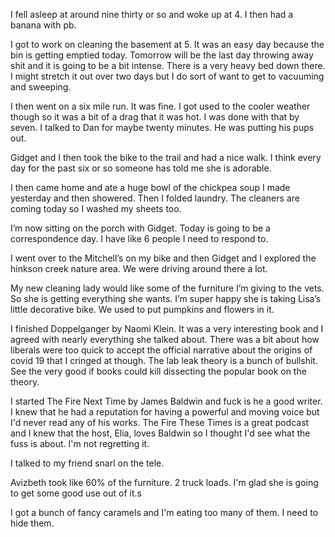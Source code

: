 I fell asleep at around nine thirty or so and woke up at 4. I then had a banana with pb. 

I got to work on cleaning the basement at 5. It was an easy day because the bin is getting emptied today. Tomorrow will be the last day throwing away shit and it is going to be a bit intense. There is a very heavy bed down there. I might stretch it out over two days but I do sort of want to get to vacuuming and sweeping. 

I then went on a six mile run. It was fine. I got used to the cooler weather though so it was a bit of a drag that it was hot. I was done with that by seven. I talked to Dan for maybe twenty minutes. He was putting his pups out. 

Gidget and I then took the bike to the trail and had a nice walk. I think every day for the past six or so someone has told me she is adorable. 

I then came home and ate a huge bowl of the chickpea soup I made yesterday and then showered. Then I folded laundry. The cleaners are coming today so I washed my sheets too. 

I’m now sitting on the porch with Gidget. Today is going to be a correspondence day. I have like 6 people I need to respond to.

I went over to the Mitchell’s on my bike and then Gidget and I explored the hinkson creek nature area. We were driving around there a lot. 

My new cleaning lady would like some of the furniture I’m giving to the vets. So she is getting everything she wants. I’m super happy she is taking Lisa’s little decorative bike. We used to put pumpkins and flowers in it.

I finished Doppelganger by Naomi Klein. It was a very interesting book and I agreed with nearly everything she talked about. There was a bit about how liberals were too quick to accept the official narrative about the origins of covid 19 that I cringed at though. The lab leak theory is a bunch of bullshit. See the very good if books could kill dissecting the popular book on the theory.

I started The Fire Next Time by James Baldwin and fuck is he a good writer. I knew that he had a reputation for having a powerful and moving voice but I'd never read any of his works. The Fire These Times is a great podcast and I knew that the host, Elia, loves Baldwin so I thought I'd see what the fuss is about. I'm not regretting it.

I talked to my friend snarl on the tele. 

Avizbeth took like 60% of the furniture. 2 truck loads. I'm glad she is going to get some good use out of it.s

I got a bunch of fancy caramels and I'm eating too many of them. I need to hide them.